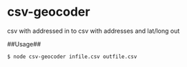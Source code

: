 csv-geocoder
============

csv with addressed in to csv with addresses and lat/long out

##Usage##
```
$ node csv-geocoder infile.csv outfile.csv
```
